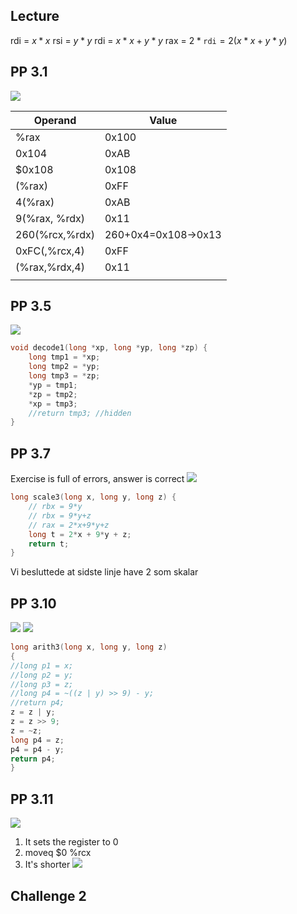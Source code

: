 ## Lecture
rdi = $x*x$
rsi = $y*y$
rdi = $x*x+y*y$
rax = $2*\texttt{rdi}=2(x*x+y*y)$

## PP 3.1
![](Pasted%20image%2020240221101344.png)

| Operand        | Value               |
| -------------- | ------------------- |
| %rax           | 0x100               |
| 0x104          | 0xAB                |
| $0x108         | 0x108               |
| (%rax)         | 0xFF                |
| 4(%rax)        | 0xAB                |
| 9(%rax, %rdx)  | 0x11                |
| 260(%rcx,%rdx) | 260+0x4=0x108->0x13 |
| 0xFC(,%rcx,4)  | 0xFF                |
| (%rax,%rdx,4)  | 0x11                |
|                |                     |
## PP 3.5
![](Pasted%20image%2020240530135820.png)
```c
void decode1(long *xp, long *yp, long *zp) {
	long tmp1 = *xp;
	long tmp2 = *yp;
	long tmp3 = *zp;
	*yp = tmp1;
	*zp = tmp2;
	*xp = tmp3;
	//return tmp3; //hidden
}
```

## PP 3.7
Exercise is full of errors, answer is correct
![](Pasted%20image%2020240530135943.png)
```c
long scale3(long x, long y, long z) {
	// rbx = 9*y
	// rbx = 9*y+z
	// rax = 2*x+9*y+z
	long t = 2*x + 9*y + z;
	return t;
}
```
Vi besluttede at sidste linje have 2 som skalar
## PP 3.10
![](Pasted%20image%2020240530140410.png)
![](Pasted%20image%2020240530140420.png)
```c
long arith3(long x, long y, long z)
{
//long p1 = x;
//long p2 = y;
//long p3 = z;
//long p4 = ~((z | y) >> 9) - y;
//return p4;
z = z | y;
z = z >> 9;
z = ~z;
long p4 = z;
p4 = p4 - y;
return p4;
}
```
## PP 3.11
![](Pasted%20image%2020240530140701.png)
1. It sets the register to 0 
2. moveq \$0 %rcx
3. It's shorter
![](Pasted%20image%2020240221111332.png)

## Challenge 2
